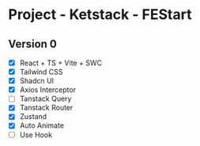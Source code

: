 # Project - Ketstack - FEStart

## Version 0

- [x] React + TS + Vite + SWC
- [x] Tailwind CSS
- [x] Shadcn UI
- [x] Axios Interceptor
- [ ] Tanstack Query
- [x] Tanstack Router
- [x] Zustand
- [x] Auto Animate
- [ ] Use Hook

